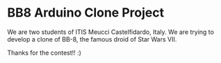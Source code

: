 # BB8 Arduino Clone Project
We are two students of ITIS Meucci Castelfidardo, Italy.
We are trying to develop a clone of BB-8, the famous droid of Star Wars VII.

Thanks for the contest!! :)
